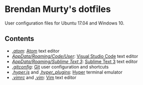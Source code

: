 # Brendan Murty's dotfiles

User configuration files for Ubuntu 17.04 and Windows 10.

## Contents

- *[.atom](.atom/)*: [Atom](https://atom.io/) text editor
- *[AppData/Roaming/Code/User](AppData/Roaming/Code/User/)*: [Visual Studio Code](https://code.visualstudio.com/) text editor
- *[AppData/Roaming/Sublime Text 3](AppData/Roaming/Sublime%20Text%203/)*: [Sublime Text 3](https://www.sublimetext.com/3) text editor
- *[.gitconfig](.gitconfig)*: [Git](https://git-scm.com/) user configuration and shortcuts
- *[.hyper.js](.hyper.js)* and *[.hyper_plugins](.hyper_plugins/)*: [Hyper](https://hyper.is/) terminal emulator
- *[.vimrc](.vimrc)* and *[.vim](.vim/)*: [Vim](http://www.vim.org/) text editor
